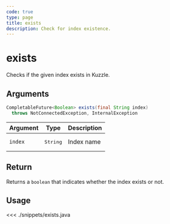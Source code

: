 ```yaml
---
code: true
type: page
title: exists
description: Check for index existence.
---
```


# exists

Checks if the given index exists in Kuzzle.

## Arguments

```java
CompletableFuture<Boolean> exists(final String index) 
  throws NotConnectedException, InternalException
```

| Argument | Type              | Description |
|----------|-------------------|-------------|
| `index`  | <pre>String</pre> | Index name  |

## Return

Returns a `boolean` that indicates whether the index exists or not.

## Usage

<<< ./snippets/exists.java

